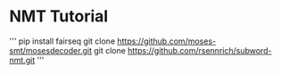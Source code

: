 # NMT Tutorial
'''
pip install fairseq
git clone https://github.com/moses-smt/mosesdecoder.git
git clone https://github.com/rsennrich/subword-nmt.git
'''
